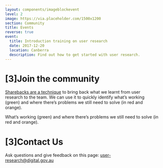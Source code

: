 ```yaml
---
layout: components/imageblockevent
level: 2
image: https://via.placeholder.com/1500x1200
section: Community
title: Events
reverse: true
event:
  title: Introduction training on user research
  date: 2017-12-20
  location: Canberra
  description: Find out how to get started with user research.
---
```


# [3]Join the community
[Sharebacks are a technique](http://google.com) to bring back what we learnt from user research to the team. We can use it to quickly identify what’s working (green) and where there’s problems we still need to solve (in red and orange).

What’s working (green) and where there’s problems we still need to solve (in red and orange).

# [3]Contact Us
Ask questions and give feedback on this page: [user-research@digital.gov.au](mailto:user-research@digital.gov.au)
